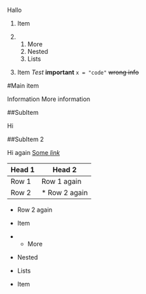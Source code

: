 Hallo 
1. Item
2. 
   1. More
   2. Nested
   3. Lists

3. Item
 _Test_ **important** ```x = "code"``` ~~wrong info~~ 

#Main item

Information
 More information
 

##SubItem

Hi 

##SubItem 2

Hi again [Some _link_](file1.md) 

**Head 1** | **Head 2**
---------- | ----------
Row 1 | Row 1 again
Row 2 | * Row 2 again
* Row 2 again

 * Item
*    * More
   * Nested
   * Lists

* Item
